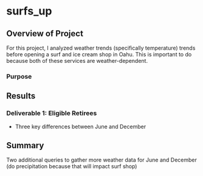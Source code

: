 # surfs_up

## Overview of Project
For this project, I analyzed weather trends (specifically temperature) trends before opening a surf and ice cream shop in Oahu. This is important to do because both of these services are weather-dependent. 

### Purpose


## Results

### Deliverable 1: Eligible Retirees
- Three key differences between June and December

## Summary 
Two additional queries to gather more weather data for June and December 
(do precipitation because that will impact surf shop)
